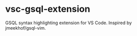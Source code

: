 # vsc-gsql-extension
GSQL syntax highlighting extension for VS Code. Inspired by jmeekhof/gsql-vim.
